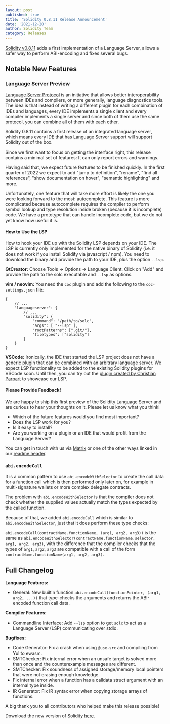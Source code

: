 ```yaml
---
layout: post
published: true
title: 'Solidity 0.8.11 Release Announcement'
date: '2021-12-20'
author: Solidity Team
category: Releases
---
```


[Solidity v0.8.11](https://github.com/ethereum/solidity/releases/tag/v0.8.11)
adds a first implementation of a Language Server, allows a safer way to
perform ABI-encoding and fixes several bugs.

## Notable New Features

### Language Server Preview

[Language Server Protocol](https://microsoft.github.io/language-server-protocol/)
is an initiative that allows better interoperability between IDEs and
compilers, or more generally, language diagnostics tools. The idea is that
instead of writing a different plugin for each combination of IDEs and
languages, every IDE implements a single client and every compiler implements
a single server and since both of them use the same protocol, you can combine
all of them with each other.

Solidity 0.8.11 contains a first release of an integrated language server,
which means every IDE that has Language Server support will support Solidity
out of the box.

Since we first want to focus on getting the interface right, this release
contains a minimal set of features: It can only report errors and warnings.

Having said that, we expect future features to be finished quickly. In the first
quarter of 2022 we expect to add "jump to definition", "rename", "find all references",
"show documentation on hover", "semantic highlighting" and more.

Unfortunately, one feature that will take more effort is likely the one you were
looking forward to the most: autocomplete. This feature is more complicated because
autocomplete requires the compiler to perform symbol lookup and type resolution
inside broken (because it is incomplete) code. We have a prototype that can handle
incomplete code, but we do not yet know how useful it is.

#### How to Use the LSP

How to hook your IDE up with the Solidity LSP depends on your IDE.
The LSP is currently only implemented for the native binary of Solidity (i.e. it does not
work if you install Solidity via javascript / npm). You need to download
the binary and provide the path to your IDE, plus the option `--lsp`.

**QtCreator:** Choose Tools → Options → Language Client. Click on "Add" and
provide the path to the solc executable and `--lsp` as options.

**vim / neovim:** You need the `coc` plugin and add the following to the
`coc-settings.json` file:

```
{
    // ...
    "languageserver": {
        // ...
        "solidity": {
            "command": "/path/to/solc",
            "args": [ "--lsp" ],
            "rootPatterns": [".git/"],
            "filetypes": ["solidity"]
        }
    }
}
```

**VSCode:** Ironically, the IDE that started the LSP project does not
have a generic plugin that can be combined with an arbitrary language
server. We expect LSP functionality to be added to the existing Solidity
plugins for VSCode soon. Until then, you can try out the
[plugin created by Christian Parpart](https://dev.to/christianparpart/builtin-solidity-language-server-267n) to showcase our LSP.

#### Please Provide Feedback!

We are happy to ship this first preview of the Solidity Language Server and
are curious to hear your thoughts on it. Please let us know what you think!

- Which of the future features would you find most important?
- Does the LSP work for you?
- Is it easy to install?
- Are you working on a plugin or an IDE that would profit from the Language Server?

You can get in touch with us via [Matrix](https://matrix.to/#/#ethereum_solidity:gitter.im) or one of
the other ways linked in our [readme header](https://github.com/ethereum/solidity#readme).

### `abi.encodeCall`

It is a common pattern to use `abi.encodeWithSelector` to create the
call data for a function call which is then performed only later on,
for example in multi-signature wallets or more complex delegate contracts.

The problem with `abi.encodeWithSelector` is that the compiler does not
check whether the supplied values actually match the types expected by the
called function.

Because of that, we added `abi.encodeCall` which is similar to
`abi.encodeWithSelector`, just that it does perform these type checks:

`abi.encodeCall(contractName.functionName, (arg1, arg2, arg3))` is the same as
`abi.encodeWithSelector(contractName.functionName.selector, arg1, arg2, arg3)`,
with the difference that the compiler checks that the types of `arg1`, `arg2`, `arg3`
are compatible with a call of the form `contractName.functionName(arg1, arg2, arg3)`.

## Full Changelog

**Language Features:**

- General: New builtin function `abi.encodeCall(functionPointer, (arg1, arg2, ...))` that type-checks the arguments and returns the ABI-encoded function call data.

**Compiler Features:**

- Commandline Interface: Add `--lsp` option to get `solc` to act as a Language Server (LSP) communicating over stdio.

**Bugfixes:**

- Code Generator: Fix a crash when using `@use-src` and compiling from Yul to ewasm.
- SMTChecker: Fix internal error when an unsafe target is solved more than once and the counterexample messages are different.
- SMTChecker: Fix soundness of assigned storage/memory local pointers that were not erasing enough knowledge.
- Fix internal error when a function has a calldata struct argument with an internal type inside.
- IR Generator: Fix IR syntax error when copying storage arrays of functions.

A big thank you to all contributors who helped make this release possible!

Download the new version of Solidity [here](https://github.com/ethereum/solidity/releases/tag/v0.8.11).
